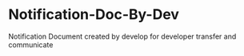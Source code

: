 # Notification-Doc-By-Dev
Notification Document created by develop for developer transfer and communicate 
